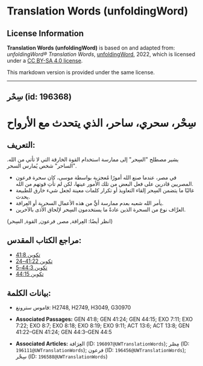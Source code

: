 # Translation Words (unfoldingWord)

## License Information

**Translation Words (unfoldingWord)** is based on and adapted from: _unfoldingWord® Translation Words_, [unfoldingWord](https://unfoldingword.org/utw), 2022, which is licensed under a [CC BY-SA 4.0 license](https://creativecommons.org/licenses/by-sa/4.0/legalcode.en).

This markdown version is provided under the same license.



--------------------------------

## سِحْر (id: 196368)

سِحْر، سحري، ساحر، الذي يتحدث مع الأرواح
========================================

التعريف:
--------

يشير مصطلح "السِحر" إلى ممارسة استخدام القوة الخارقة التي لا تأتي من الله. "الساحر" شخص يُمارس السحر.

* في مصر، عندما صنع الله أمورًا مُعجزية بواسطة موسى، كان سحرة فرعون المصريين قادرين على فعل البعض من تلك الأمور عينها، لكن لم تأتِ قوتهم من الله.
* غالبًا ما يتضمن السِحر إلقاء التعاويذ أو تكرار كلمات معينة لجعل شيء خارق للطبيعة يحدث.
* يأمر الله شعبه بعدم ممارسة أيٍّ من هذه الأعمال السحرية أو العِرافة.
* العرَّاف نوع من السحرة الذين عادةً ما يستخدمون السِحر لإلحاق الأذى بالآخرين.

(انظر أيضًا: العِرافة, مصر, فرعون, القوة, السِحر)

مراجع الكتاب المقدس:
--------------------

* [تكوين 41:8](https://ref.ly/Gen41:8)
* [تكوين 41:22–24](https://ref.ly/Gen41:22-Gen41:24)
* [تكوين 44:3–5](https://ref.ly/Gen44:3-Gen44:5)
* [تكوين 44:15](https://ref.ly/Gen44:15)

بيانات الكلمة:
--------------

* قاموس سترونغ: H2748, H2749, H3049, G30970

* **Associated Passages:** GEN 41:8; GEN 41:24; GEN 44:15; EXO 7:11; EXO 7:22; EXO 8:7; EXO 8:18; EXO 8:19; EXO 9:11; ACT 13:6; ACT 13:8; GEN 41:22–GEN 41:24; GEN 44:3–GEN 44:5
* **Associated Articles:** العِرَافة (ID: `196097@UWTranslationWords`); مِصْر (ID: `196111@UWTranslationWords`); فرعون (ID: `196456@UWTranslationWords`); سِحْر (ID: `196588@UWTranslationWords`)

